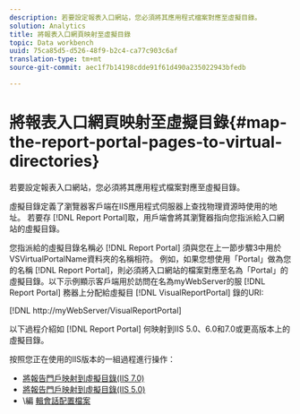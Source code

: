 ```yaml
---
description: 若要設定報表入口網站，您必須將其應用程式檔案對應至虛擬目錄。
solution: Analytics
title: 將報表入口網頁映射至虛擬目錄
topic: Data workbench
uuid: 75ca85d5-d526-48f9-b2c4-ca77c903c6af
translation-type: tm+mt
source-git-commit: aec1f7b14198cdde91f61d490a235022943bfedb

---
```



# 將報表入口網頁映射至虛擬目錄{#map-the-report-portal-pages-to-virtual-directories}

若要設定報表入口網站，您必須將其應用程式檔案對應至虛擬目錄。

虛擬目錄定義了瀏覽器客戶端在IIS應用程式伺服器上查找物理資源時使用的地址。 若要存 [!DNL Report Portal]取，用戶端會將其瀏覽器指向您指派給入口網站的虛擬目錄。

您指派給的虛擬目錄名稱必 [!DNL Report Portal] 須與您在上一節步驟3中用於VSVirtualPortalName資料夾的名稱相符。 例如，如果您想使用「Portal」做為您的名稱 [!DNL Report Portal]，則必須將入口網站的檔案對應至名為「Portal」的虛擬目錄。以下示例顯示客戶端用於訪問在名為myWebServer的服 [!DNL Report Portal] 務器上分配給虛擬目 [!DNL VisualReportPortal] 錄的URI:

[!DNL http://myWebServer/VisualReportPortal]

以下過程介紹如 [!DNL Report Portal] 何映射到IIS 5.0、6.0和7.0或更高版本上的虛擬目錄。

按照您正在使用的IIS版本的一組過程進行操作：

* [將報告門戶映射到虛擬目錄(IIS 7.0)](../../../../home/c-rpt-oview/c-install-rpt-port/c-virtual-dir/c-map-rpt-port-vdir-7.md#concept-9fc9595bb83147238965be4832df0a08)
* [將報告門戶映射到虛擬目錄(IIS 5.0)](../../../../home/c-rpt-oview/c-install-rpt-port/c-virtual-dir/c-map-rpt-port-vdir-5.md#concept-402cb33c50d640e480098517140ffc74)
* \編 [輯會話配置檔案](../../../../home/c-rpt-oview/c-install-rpt-port/t-edit-sess-config-file.md#task-cf11c3a780bd4936afd3f64a6b30afc7)

